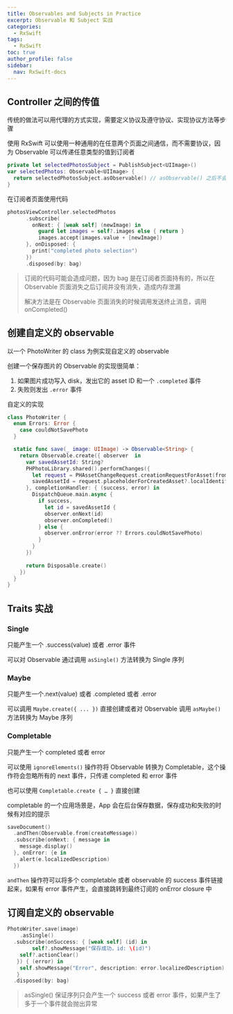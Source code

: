 ```yaml
---
title: Observables and Subjects in Practice
excerpt: Observable 和 Subject 实战
categories:
  - RxSwift
tags:
  - RxSwift
toc: true
author_profile: false
sidebar:
  nav: RxSwift-docs
---
```


## Controller 之间的传值

传统的做法可以用代理的方式实现，需要定义协议及遵守协议、实现协议方法等步骤

使用 RxSwift 可以使用一种通用的在任意两个页面之间通信，而不需要协议，因为 Observable 可以传递任意类型的值到订阅者

```swift
private let selectedPhotosSubject = PublishSubject<UIImage>()
var selectedPhotos: Observable<UIImage> {
  return selectedPhotosSubject.asObservable() // asObservable() 之后不会被误改，相当于变成了只读属性
}
```

在订阅者页面使用代码

```swift
photosViewController.selectedPhotos
      .subscribe(
        onNext: { [weak self] (newImage) in
          guard let images = self?.images else { return }
          images.accept(images.value + [newImage])
      }, onDisposed: {
        print("completed photo selection")
      })
      .disposed(by: bag)
```

> 订阅的代码可能会造成问题，因为 bag 是在订阅者页面持有的，所以在 Observable 页面消失之后订阅并没有消失，造成内存泄漏
>
> 解决方法是在 Observable 页面消失的时候调用发送终止消息，调用 onCompleted()

## 创建自定义的 observable

以一个 PhotoWriter 的 class 为例实现自定义的 observable

创建一个保存图片的 Observable 的实现很简单：

1. 如果图片成功写入 disk，发出它的 asset ID 和一个 `.completed` 事件
2. 失败则发出 `.error` 事件

自定义的实现

```swift
class PhotoWriter {
  enum Errors: Error {
    case couldNotSavePhoto
  }

  static func save(_ image: UIImage) -> Observable<String> {
    return Observable.create({ observer  in
      var savedAssetId: String?
      PHPhotoLibrary.shared().performChanges({
        let request = PHAssetChangeRequest.creationRequestForAsset(from: image)
        savedAssetId = request.placeholderForCreatedAsset?.localIdentifier
      }, completionHandler: { (success, error) in
        DispatchQueue.main.async {
          if success,
            let id = savedAssetId {
            observer.onNext(id)
            observer.onCompleted()
          } else {
            observer.onError(error ?? Errors.couldNotSavePhoto)
          }
        }
      })
      
      return Disposable.create()
    })
  }
}
```

## Traits 实战

### Single

只能产生一个 .success(value) 或者 .error 事件

可以对 Observable 通过调用 `asSingle()` 方法转换为 Single 序列

### Maybe

只能产生一个.next(value) 或者 .completed 或者 .error

可以调用 `Maybe.create({ ... })` 直接创建或者对 Observable 调用 `asMaybe()` 方法转换为 Maybe 序列

### Completable

只能产生一个 completed 或者 error

可以使用 `ignoreElements()` 操作符将 Observable 转换为 Completable，这个操作符会忽略所有的 next 事件，只传递 completed 和 error 事件

也可以使用 `Completable.create { … }` 直接创建

completable 的一个应用场景是，App 会在后台保存数据，保存成功和失败的时候有对应的提示

```swift
saveDocument()
  .andThen(Observable.from(createMessage))
  .subscribe(onNext: { message in
    message.display()
  }, onError: {e in
    alert(e.localizedDescription)
  })
```

`andThen` 操作符可以将多个 completable 或者 observable 的 success 事件链接起来，如果有 error 事件产生，会直接跳转到最终订阅的 onError closure 中

## 订阅自定义的 observable

```swift
PhotoWriter.save(image)
	.asSingle()
  .subscribe(onSuccess: { [weak self] (id) in
		self?.showMessage("保存成功，id: \(id)")
    self?.actionClear()
   }) { (error) in
    self.showMessage("Error", description: error.localizedDescription)
   }
  .disposed(by: bag)
```

> asSingle() 保证序列只会产生一个 success 或者 error 事件，如果产生了多于一个事件就会抛出异常

